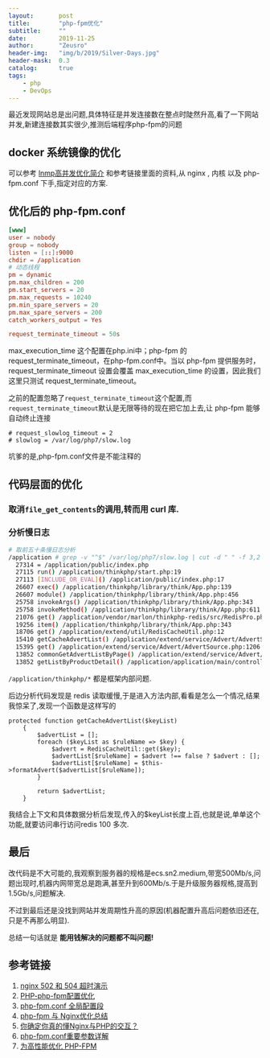 ```yaml
---
layout:       post
title:        "php-fpm优化"
subtitle:     ""
date:         2019-11-25
author:       "Zeusro"
header-img:   "img/b/2019/Silver-Days.jpg"
header-mask:  0.3
catalog:      true
tags:
    - php
    - DevOps
---
```



最近发现网站总是出问题,具体特征是并发连接数在整点时陡然升高,看了一下网站并发,新建连接数其实很少,推测后端程序php-fpm的问题

## docker 系统镜像的优化

可以参考 [lnmp高并发优化简介](https://www.8090st.com/lnmp-youhua.html)
和参考链接里面的资料,从 nginx , 内核 以及 php-fpm.conf 下手,指定对应的方案.

## 优化后的 php-fpm.conf

```conf
[www]
user = nobody
group = nobody
listen = [::]:9000
chdir = /application
# 动态线程
pm = dynamic
pm.max_children = 200
pm.start_servers = 20
pm.max_requests = 10240
pm.min_spare_servers = 20
pm.max_spare_servers = 200
catch_workers_output = Yes

request_terminate_timeout = 50s

```

max_execution_time 这个配置在php.ini中；php-fpm 的 request_terminate_timeout，在php-fpm.conf中。当以 php-fpm 提供服务时，request_terminate_timeout 设置会覆盖 max_execution_time 的设置，因此我们这里只测试 request_terminate_timeout。

之前的配置忽略了`request_terminate_timeout`这个配置,而`request_terminate_timeout`默认是无限等待的现在把它加上去,让 php-fpm 能够自动终止连接

```
# request_slowlog_timeout = 2
# slowlog = /var/log/php7/slow.log
```

坑爹的是,php-fpm.conf文件是不能注释的

## 代码层面的优化

### 取消`file_get_contents`的调用,转而用 curl 库.

### 分析慢日志

```bash
# 取前五十条慢日志分析
/application # grep -v "^$" /var/log/php7/slow.log | cut -d " " -f 3,2 | sort | uniq -c | sort -k1,1nr | head -n 50
  27314 = /application/public/index.php
  27115 run() /application/thinkphp/start.php:19
  27113 [INCLUDE_OR_EVAL]() /application/public/index.php:17
  26607 exec() /application/thinkphp/library/think/App.php:139
  26607 module() /application/thinkphp/library/think/App.php:456
  25758 invokeArgs() /application/thinkphp/library/think/App.php:343
  25758 invokeMethod() /application/thinkphp/library/think/App.php:611
  21076 get() /application/vendor/marlon/thinkphp-redis/src/RedisPro.php:73
  19256 item() /application/thinkphp/library/think/App.php:343
  18706 get() /application/extend/util/RedisCacheUtil.php:12
  15410 getCacheAdvertList() /application/extend/service/Advert/AdvertSource.php:1150
  15395 get() /application/extend/service/Advert/AdvertSource.php:1206
  13852 commonGetAdvertListByPage() /application/extend/service/Advert/AdvertSource.php:344
  13852 getListByProductDetail() /application/application/main/controller/Good.php:1087
```

`/application/thinkphp/*` 都是框架内部问题.

后边分析代码发现是 redis 读取缓慢,于是进入方法内部,看看是怎么一个情况,结果我惊呆了,发现一个函数是这样写的


```
protected function getCacheAdvertList($keyList)
    {
        $advertList = [];
        foreach ($keyList as $ruleName => $key) {
            $advert = RedisCacheUtil::get($key);
            $advertList[$ruleName] = $advert !== false ? $advert : [];
            $advertList[$ruleName] = $this->formatAdvert($advertList[$ruleName]);
        }

        return $advertList;
    }
```

我结合上下文和具体数据分析后发现,传入的$keyList长度上百,也就是说,单单这个功能,就要访问串行访问redis 100 多次.


## 最后

改代码是不大可能的,我观察到服务器的规格是ecs.sn2.medium,带宽500Mb/s,问题出现时,机器内网带宽总是跑满,甚至升到600Mb/s.于是升级服务器规格,提高到1.5Gb/s,问题解决.

不过到最后还是没找到网站并发周期性升高的原因(机器配置升高后问题依旧还在,只是不再那么明显).

总结一句话就是 **能用钱解决的问题都不叫问题!**

## 参考链接

1. [nginx 502 和 504 超时演示](https://juejin.im/post/5b54635ae51d451951133d85)
1. [PHP-php-fpm配置优化](https://www.cnblogs.com/cocoliu/p/8566193.html)
1. [php-fpm.conf 全局配置段](https://www.php.net/manual/zh/install.fpm.configuration.php)
1. [php-fpm 与 Nginx优化总结](https://www.kancloud.cn/digest/php-src/136260)
1. [你确定你真的懂Nginx与PHP的交互？](https://zhuanlan.zhihu.com/p/33725635)
1. [php-fpm.conf重要参数详解](https://blog.csdn.net/sinat_22991367/article/details/73431269)
2. [为高性能优化 PHP-FPM](https://learnku.com/php/t/34358)